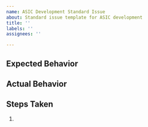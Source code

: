 ```yaml
---
name: ASIC Development Standard Issue
about: Standard issue template for ASIC development
title: ''
labels: ''
assignees: ''

---
```


## Expected Behavior


## Actual Behavior


## Steps Taken

  1.